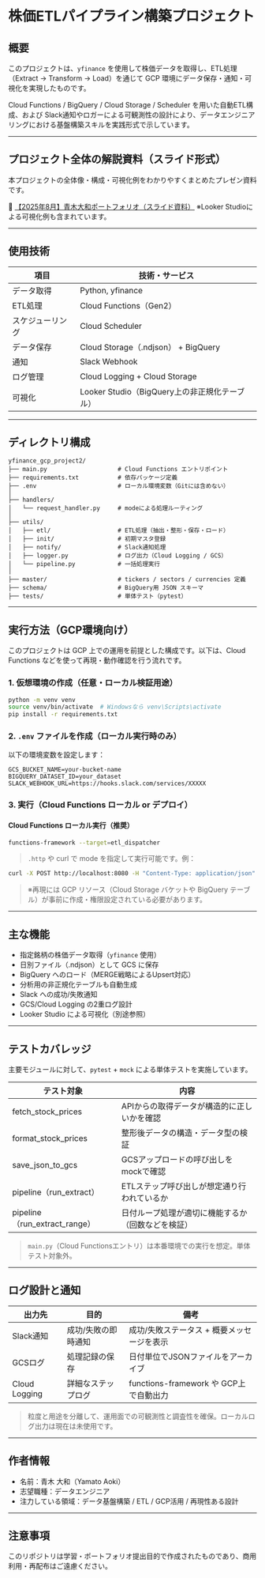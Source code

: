 # 株価ETLパイプライン構築プロジェクト

## 概要

このプロジェクトは、`yfinance` を使用して株価データを取得し、ETL処理（Extract → Transform → Load）を通じて GCP 環境にデータ保存・通知・可視化を実現したものです。

Cloud Functions / BigQuery / Cloud Storage / Scheduler を用いた自動ETL構成、および Slack通知やロガーによる可観測性の設計により、データエンジニアリングにおける基盤構築スキルを実践形式で示しています。

---

## プロジェクト全体の解説資料（スライド形式）

本プロジェクトの全体像・構成・可視化例をわかりやすくまとめたプレゼン資料です。

🔗 [【2025年8月】青木大和ポートフォリオ（スライド資料）](https://bit.ly/3UbUZpL) 
※Looker Studioによる可視化例も含まれています。

---

## 使用技術

| 項目       | 技術・サービス                           |
| -------- | --------------------------------- |
| データ取得    | Python, yfinance                  |
| ETL処理    | Cloud Functions（Gen2）             |
| スケジューリング | Cloud Scheduler                   |
| データ保存    | Cloud Storage（.ndjson） + BigQuery |
| 通知       | Slack Webhook                     |
| ログ管理     | Cloud Logging + Cloud Storage     |
| 可視化      | Looker Studio（BigQuery上の非正規化テーブル） |

---

## ディレクトリ構成

```
yfinance_gcp_project2/
├── main.py                    # Cloud Functions エントリポイント
├── requirements.txt           # 依存パッケージ定義
├── .env                       # ローカル環境変数（Gitには含めない）
│
├── handlers/
│   └── request_handler.py     # modeによる処理ルーティング
│
├── utils/
│   ├── etl/                   # ETL処理（抽出・整形・保存・ロード）
│   ├── init/                  # 初期マスタ登録
│   ├── notify/                # Slack通知処理
│   ├── logger.py              # ログ出力（Cloud Logging / GCS）
│   └── pipeline.py            # 一括処理実行
│
├── master/                    # tickers / sectors / currencies 定義
├── schema/                    # BigQuery用 JSON スキーマ
├── tests/                     # 単体テスト（pytest）
```

---

## 実行方法（GCP環境向け）

このプロジェクトは GCP 上での運用を前提とした構成です。以下は、Cloud Functions などを使って再現・動作確認を行う流れです。

### 1. 仮想環境の作成（任意・ローカル検証用途）

```bash
python -m venv venv
source venv/bin/activate  # Windowsなら venv\Scripts\activate
pip install -r requirements.txt
```

### 2. `.env` ファイルを作成（ローカル実行時のみ）

以下の環境変数を設定します：

```
GCS_BUCKET_NAME=your-bucket-name
BIGQUERY_DATASET_ID=your_dataset
SLACK_WEBHOOK_URL=https://hooks.slack.com/services/XXXXX
```

### 3. 実行（Cloud Functions ローカル or デプロイ）

#### Cloud Functions ローカル実行（推奨）

```bash
functions-framework --target=etl_dispatcher
```

> `.http` や curl で mode を指定して実行可能です。例：

```bash
curl -X POST http://localhost:8080 -H "Content-Type: application/json" -d '{"mode": "etl"}'
```

> ※再現には GCP リソース（Cloud Storage バケットや BigQuery テーブル）が事前に作成・権限設定されている必要があります。

---

## 主な機能

- 指定銘柄の株価データ取得（`yfinance` 使用）
- 日別ファイル（.ndjson）として GCS に保存
- BigQuery へのロード（MERGE戦略によるUpsert対応）
- 分析用の非正規化テーブルも自動生成
- Slack への成功/失敗通知
- GCS/Cloud Logging の2重ログ設計
- Looker Studio による可視化（別途参照）

---

## テストカバレッジ

主要モジュールに対して、`pytest` + `mock` による単体テストを実施しています。

| テスト対象                         | 内容                        |
| ----------------------------- | ------------------------- |
| fetch\_stock\_prices          | APIからの取得データが構造的に正しいかを確認   |
| format\_stock\_prices         | 整形後データの構造・データ型の検証         |
| save\_json\_to\_gcs           | GCSアップロードの呼び出しをmockで確認    |
| pipeline（run\_extract）        | ETLステップ呼び出しが想定通り行われているか   |
| pipeline（run\_extract\_range） | 日付ループ処理が適切に機能するか（回数などを検証） |

> `main.py`（Cloud Functionsエントリ）は本番環境での実行を想定。単体テスト対象外。

---

## ログ設計と通知

| 出力先           | 目的         | 備考                              |
| ------------- | ---------- | ------------------------------- |
| Slack通知       | 成功/失敗の即時通知 | 成功/失敗ステータス + 概要メッセージを表示         |
| GCSログ         | 処理記録の保存    | 日付単位でJSONファイルをアーカイブ             |
| Cloud Logging | 詳細なステップログ  | functions-framework や GCP上で自動出力 |

> 粒度と用途を分離して、運用面での可観測性と調査性を確保。ローカルログ出力は現在は未使用です。

---

## 作者情報

- 名前：青木 大和（Yamato Aoki）
- 志望職種：データエンジニア
- 注力している領域：データ基盤構築 / ETL / GCP活用 / 再現性ある設計

---

## 注意事項

このリポジトリは学習・ポートフォリオ提出目的で作成されたものであり、商用利用・再配布はご遠慮ください。


